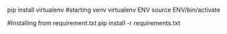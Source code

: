 pip install virtualenv
#starting venv
virtualenv ENV
source ENV/bin/activate


#Installing from requirement.txt
pip install -r requirements.txt
